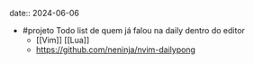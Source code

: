 date:: 2024-06-06

- #projeto Todo list de quem já falou na daily dentro do editor
	- [[Vim]] [[Lua]]
	- https://github.com/neninja/nvim-dailypong